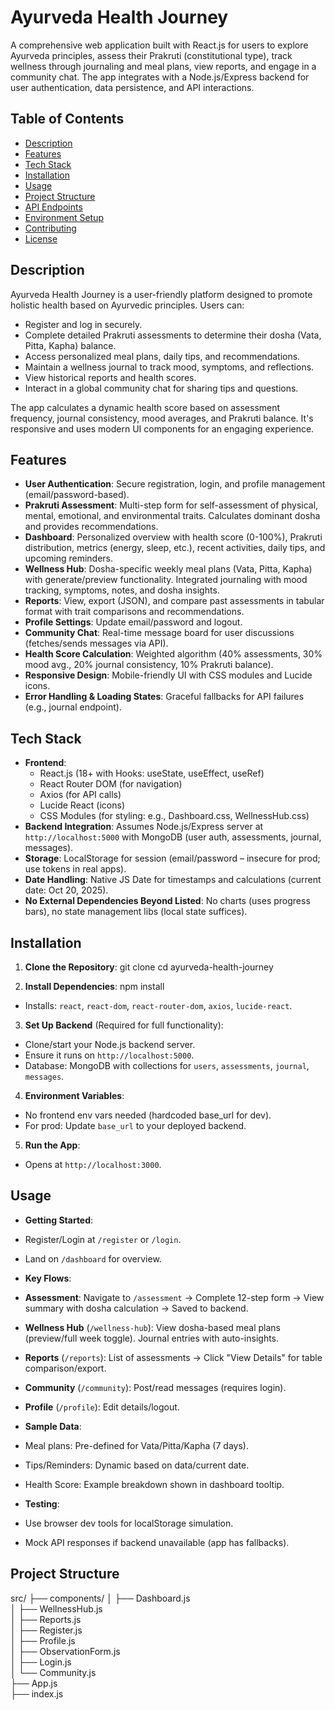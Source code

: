 # Ayurveda Health Journey

A comprehensive web application built with React.js for users to explore Ayurveda principles, assess their Prakruti (constitutional type), track wellness through journaling and meal plans, view reports, and engage in a community chat. The app integrates with a Node.js/Express backend for user authentication, data persistence, and API interactions.

## Table of Contents
- [Description](#description)
- [Features](#features)
- [Tech Stack](#tech-stack)
- [Installation](#installation)
- [Usage](#usage)
- [Project Structure](#project-structure)
- [API Endpoints](#api-endpoints)
- [Environment Setup](#environment-setup)
- [Contributing](#contributing)
- [License](#license)

## Description
Ayurveda Health Journey is a user-friendly platform designed to promote holistic health based on Ayurvedic principles. Users can:
- Register and log in securely.
- Complete detailed Prakruti assessments to determine their dosha (Vata, Pitta, Kapha) balance.
- Access personalized meal plans, daily tips, and recommendations.
- Maintain a wellness journal to track mood, symptoms, and reflections.
- View historical reports and health scores.
- Interact in a global community chat for sharing tips and questions.

The app calculates a dynamic health score based on assessment frequency, journal consistency, mood averages, and Prakruti balance. It's responsive and uses modern UI components for an engaging experience.

## Features
- **User Authentication**: Secure registration, login, and profile management (email/password-based).
- **Prakruti Assessment**: Multi-step form for self-assessment of physical, mental, emotional, and environmental traits. Calculates dominant dosha and provides recommendations.
- **Dashboard**: Personalized overview with health score (0-100%), Prakruti distribution, metrics (energy, sleep, etc.), recent activities, daily tips, and upcoming reminders.
- **Wellness Hub**: Dosha-specific weekly meal plans (Vata, Pitta, Kapha) with generate/preview functionality. Integrated journaling with mood tracking, symptoms, notes, and dosha insights.
- **Reports**: View, export (JSON), and compare past assessments in tabular format with trait comparisons and recommendations.
- **Profile Settings**: Update email/password and logout.
- **Community Chat**: Real-time message board for user discussions (fetches/sends messages via API).
- **Health Score Calculation**: Weighted algorithm (40% assessments, 30% mood avg., 20% journal consistency, 10% Prakruti balance).
- **Responsive Design**: Mobile-friendly UI with CSS modules and Lucide icons.
- **Error Handling & Loading States**: Graceful fallbacks for API failures (e.g., journal endpoint).

## Tech Stack
- **Frontend**:
  - React.js (18+ with Hooks: useState, useEffect, useRef)
  - React Router DOM (for navigation)
  - Axios (for API calls)
  - Lucide React (icons)
  - CSS Modules (for styling: e.g., Dashboard.css, WellnessHub.css)
- **Backend Integration**: Assumes Node.js/Express server at `http://localhost:5000` with MongoDB (user auth, assessments, journal, messages).
- **Storage**: LocalStorage for session (email/password – insecure for prod; use tokens in real apps).
- **Date Handling**: Native JS Date for timestamps and calculations (current date: Oct 20, 2025).
- **No External Dependencies Beyond Listed**: No charts (uses progress bars), no state management libs (local state suffices).

## Installation
1. **Clone the Repository**:
   git clone <your-repo-url>
   cd ayurveda-health-journey

2. **Install Dependencies**:
   npm install
- Installs: `react`, `react-dom`, `react-router-dom`, `axios`, `lucide-react`.

3. **Set Up Backend** (Required for full functionality):
- Clone/start your Node.js backend server.
- Ensure it runs on `http://localhost:5000`.
- Database: MongoDB with collections for `users`, `assessments`, `journal`, `messages`.

4. **Environment Variables**:
- No frontend env vars needed (hardcoded base_url for dev).
- For prod: Update `base_url` to your deployed backend.

5. **Run the App**:
- Opens at `http://localhost:3000`.

## Usage
- **Getting Started**:
- Register/Login at `/register` or `/login`.
- Land on `/dashboard` for overview.

- **Key Flows**:
- **Assessment**: Navigate to `/assessment` → Complete 12-step form → View summary with dosha calculation → Saved to backend.
- **Wellness Hub** (`/wellness-hub`): View dosha-based meal plans (preview/full week toggle). Journal entries with auto-insights.
- **Reports** (`/reports`): List of assessments → Click "View Details" for table comparison/export.
- **Community** (`/community`): Post/read messages (requires login).
- **Profile** (`/profile`): Edit details/logout.

- **Sample Data**:
- Meal plans: Pre-defined for Vata/Pitta/Kapha (7 days).
- Tips/Reminders: Dynamic based on data/current date.
- Health Score: Example breakdown shown in dashboard tooltip.

- **Testing**:
- Use browser dev tools for localStorage simulation.
- Mock API responses if backend unavailable (app has fallbacks).

## Project Structure
src/
├── components/
│   ├── Dashboard.js          
│   ├── WellnessHub.js        
│   ├── Reports.js            
│   ├── Register.js           
│   ├── Profile.js            
│   ├── ObservationForm.js    
│   ├── Login.js              
│   └── Community.js          
├── App.js                    
├── index.js                  

